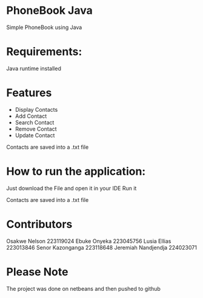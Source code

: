 # PhoneBook Java
Simple PhoneBook using Java

# Requirements:
Java runtime installed

# Features
- Display Contacts <br>
- Add Contact <br>
- Search Contact <br>
- Remove Contact <br>
- Update Contact 

Contacts are saved into a .txt file

# How to run the application:
Just download the File and open it in your IDE
Run it

Contacts are saved into a .txt file

# Contributors 
Osakwe Nelson           223119024
Ebuke Onyeka            223045756
Lusia Ellias            223013846
Senor Kazonganga        223118648
Jeremiah Nandjendja     224023071

# Please Note
The project was done on netbeans and then pushed to github
